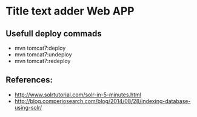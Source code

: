 # Title text adder Web APP


## Usefull deploy commads

* mvn tomcat7:deploy
* mvn tomcat7:undeploy
* mvn tomcat7:redeploy

## References:

* http://www.solrtutorial.com/solr-in-5-minutes.html
* http://blog.comperiosearch.com/blog/2014/08/28/indexing-database-using-solr/

